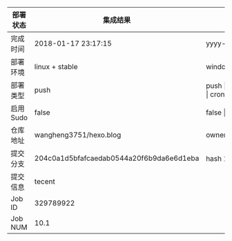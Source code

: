 部署状态 | 集成结果 | 参考值
---|---|---
完成时间 | 2018-01-17 23:17:15 | yyyy-mm-dd hh:mm:ss
部署环境 | linux + stable | window \| linux + stable
部署类型 | push | push \| pull_request \| api \| cron
启用Sudo | false | false \| true
仓库地址 | wangheng3751/hexo.blog | owner_name/repo_name
提交分支 | 204c0a1d5bfafcaedab0544a20f6b9da6e6d1eba | hash 16位
提交信息 | tecent |
Job ID   | 329789922 | 
Job NUM  | 10.1 | 
